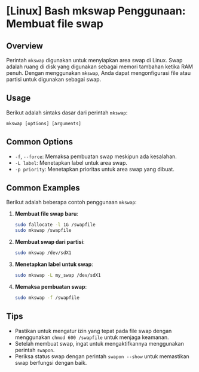 # [Linux] Bash mkswap Penggunaan: Membuat file swap

## Overview
Perintah `mkswap` digunakan untuk menyiapkan area swap di Linux. Swap adalah ruang di disk yang digunakan sebagai memori tambahan ketika RAM penuh. Dengan menggunakan `mkswap`, Anda dapat mengonfigurasi file atau partisi untuk digunakan sebagai swap.

## Usage
Berikut adalah sintaks dasar dari perintah `mkswap`:

```
mkswap [options] [arguments]
```

## Common Options
- `-f`, `--force`: Memaksa pembuatan swap meskipun ada kesalahan.
- `-L label`: Menetapkan label untuk area swap.
- `-p priority`: Menetapkan prioritas untuk area swap yang dibuat.

## Common Examples
Berikut adalah beberapa contoh penggunaan `mkswap`:

1. **Membuat file swap baru**:
   ```bash
   sudo fallocate -l 1G /swapfile
   sudo mkswap /swapfile
   ```

2. **Membuat swap dari partisi**:
   ```bash
   sudo mkswap /dev/sdX1
   ```

3. **Menetapkan label untuk swap**:
   ```bash
   sudo mkswap -L my_swap /dev/sdX1
   ```

4. **Memaksa pembuatan swap**:
   ```bash
   sudo mkswap -f /swapfile
   ```

## Tips
- Pastikan untuk mengatur izin yang tepat pada file swap dengan menggunakan `chmod 600 /swapfile` untuk menjaga keamanan.
- Setelah membuat swap, ingat untuk mengaktifkannya menggunakan perintah `swapon`.
- Periksa status swap dengan perintah `swapon --show` untuk memastikan swap berfungsi dengan baik.